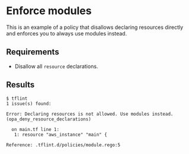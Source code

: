# Enforce modules

This is an example of a policy that disallows declaring resources directly and enforces you to always use modules instead.

## Requirements

- Disallow all `resource` declarations.

## Results

```console
$ tflint
1 issue(s) found:

Error: Declaring resources is not allowed. Use modules instead. (opa_deny_resource_declarations)

  on main.tf line 1:
   1: resource "aws_instance" "main" {

Reference: .tflint.d/policies/module.rego:5

```
